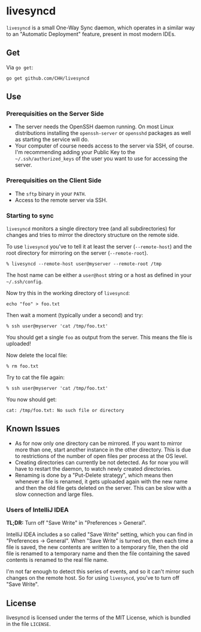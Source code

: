 # livesyncd

`livesyncd` is a small One-Way Sync daemon, which operates in a similar
way to an "Automatic Deployment" feature, present in most modern IDEs.

## Get

Via `go get`:

	go get github.com/CHH/livesyncd

## Use

### Prerequisities on the Server Side

- The server needs the OpenSSH daemon running. On most Linux distributions
  installing the `openssh-server` or `opensshd` packages as well as
  starting the service will do.
- Your computer of course needs access to the server via SSH, of course.
  I'm recommending adding your Public Key to the `~/.ssh/authorized_keys`
  of the user you want to use for accessing the server.

### Prerequisities on the Client Side

- The `sftp` binary in your `PATH`.
- Access to the remote server via SSH.

### Starting to sync

`livesyncd` monitors a single directory tree (and all subdirectories) 
for changes and tries to mirror the directory structure on the remote side.

To use `livesyncd` you've to tell it at least the server (`--remote-host`)
and the root directory for mirroring on the server (`--remote-root`).

	% livesyncd --remote-host user@myserver --remote-root /tmp

The host name can be either a `user@host` string or a host as defined in your
`~/.ssh/config`.

Now try this in the working directory of `livesyncd`:

	echo "foo" > foo.txt

Then wait a moment (typically under a second) and try:

	% ssh user@myserver 'cat /tmp/foo.txt'

You should get a single `foo` as output from the server. This means the
file is uploaded!

Now delete the local file:

	% rm foo.txt

Try to cat the file again:

	% ssh user@myserver 'cat /tmp/foo.txt'

You now should get:

	cat: /tmp/foo.txt: No such file or directory

## Known Issues

- As for now only one directory can be mirrored. If you want to mirror
  more than one, start another instance in the other directory. This is
  due to restrictions of the number of open files per process at the OS
  level.
- Creating directories can currently be not detected. As for now you
  will have to restart the daemon, to watch newly created directories.
- Renaming is done by a "Put-Delete strategy", which means then whenever
  a file is renamed, it gets uploaded again with the new name and then
  the old file gets deleted on the server. This can be slow with a slow
  connection and large files.

### Users of IntelliJ IDEA

**TL;DR:** Turn off "Save Write" in "Preferences > General".

IntelliJ IDEA includes a so called "Save Write" setting, which you can
find in "Preferences -> General". When "Save Write" is turned on, then
each time a file is saved, the new contents are written to a temporary
file, then the old file is renamed to a temporary name and then the file
containing the saved contents is renamed to the real file name.

I'm not far enough to detect this series of events, and so it can't
mirror such changes on the remote host. So for using `livesyncd`, you've
to turn off "Save Write".

## License

livesyncd is licensed under the terms of the MIT License, which is
bundled in the file `LICENSE`.

